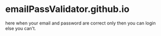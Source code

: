 # emailPassValidator.github.io
here when your email and password are correct only then you can login else you can't.
